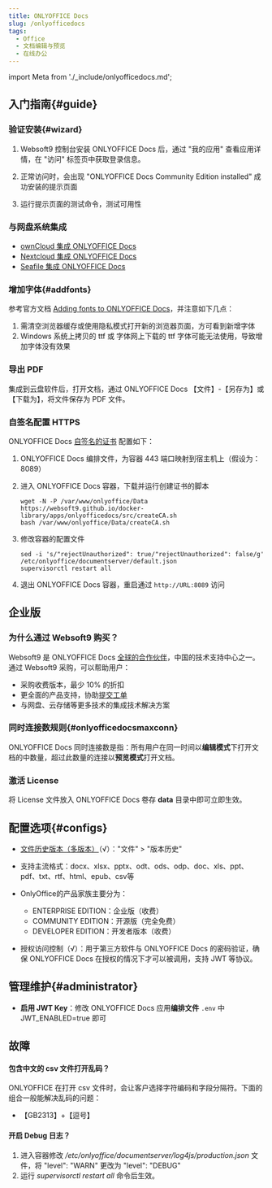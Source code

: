 ```yaml
---
title: ONLYOFFICE Docs
slug: /onlyofficedocs
tags:
  - Office
  - 文档编辑与预览
  - 在线办公
---
```


import Meta from './_include/onlyofficedocs.md';

<Meta name="meta" />

## 入门指南{#guide}

### 验证安装{#wizard}

1. Websoft9 控制台安装 ONLYOFFICE Docs 后，通过 "我的应用" 查看应用详情，在 "访问" 标签页中获取登录信息。  

2. 正常访问时，会出现 "ONLYOFFICE Docs Community Edition installed" 成功安装的提示页面

3. 运行提示页面的测试命令，测试可用性

### 与网盘系统集成

* [ownCloud 集成  ONLYOFFICE Docs](./owncloud#onlyoffice)
* [Nextcloud 集成  ONLYOFFICE Docs](./nextcloud#onlyoffice)
* [Seafile 集成  ONLYOFFICE Docs](./seafile#onlyoffice)

### 增加字体{#addfonts}

参考官方文档 [Adding fonts to ONLYOFFICE Docs](https://helpcenter.onlyoffice.com/installation/docs-community-install-fonts-linux.aspx)，并注意如下几点：

1. 需清空浏览器缓存或使用隐私模式打开新的浏览器页面，方可看到新增字体
2. Windows 系统上拷贝的 ttf 或 字体网上下载的 ttf 字体可能无法使用，导致增加字体没有效果

### 导出 PDF

集成到云盘软件后，打开文档，通过 ONLYOFFICE Docs  【文件】-【另存为】或【下载为】，将文件保存为 PDF 文件。

### 自签名配置 HTTPS

ONLYOFFICE Docs [自签名的证书](https://helpcenter.onlyoffice.com/installation/docs-community-install-docker.aspx) 配置如下：

1. ONLYOFFICE Docs 编排文件，为容器 443 端口映射到宿主机上（假设为：8089）

2. 进入 ONLYOFFICE Docs 容器，下载并运行创建证书的脚本
   ```
   wget -N -P /var/www/onlyoffice/Data https://websoft9.github.io/docker-library/apps/onlyofficedocs/src/createCA.sh
   bash /var/www/onlyoffice/Data/createCA.sh
   ```
3. 修改容器的配置文件
   ```
   sed -i 's/"rejectUnauthorized": true/"rejectUnauthorized": false/g' /etc/onlyoffice/documentserver/default.json
   supervisorctl restart all
   ```
4. 退出 ONLYOFFICE Docs 容器，重启通过 `http://URL:8089` 访问

## 企业版

### 为什么通过 Websoft9 购买？

Websoft9 是 ONLYOFFICE Docs [全球的合作伙伴](https://www.onlyoffice.com/search.aspx?search=websoft9)，中国的技术支持中心之一。 通过 Websoft9 采购，可以帮助用户：

- 采购收费版本，最少 10% 的折扣
- 更全面的产品支持，协助[提交工单](https://www.onlyoffice.com/support-contact-form.aspx)
- 与网盘、云存储等更多技术的集成技术解决方案 

### 同时连接数规则{#onlyofficedocsmaxconn}

ONLYOFFICE Docs 同时连接数是指：所有用户在同一时间以**编辑模式**下打开文档的中数量，超过此数量的连接以**预览模式**打开文档。

### 激活 License

将 License 文件放入 ONLYOFFICE Docs 卷存 **data** 目录中即可立即生效。  

## 配置选项{#configs}

 - [文件历史版本（多版本）](https://helpcenter.onlyoffice.com/onlyoffice-editors/onlyoffice-document-editor/HelpfulHints/VersionHistory.aspx)（√）："文件" > "版本历史"

 - 支持主流格式：docx、xlsx、pptx、odt、ods、odp、doc、xls、ppt、pdf、txt、rtf、html、epub、csv等

 - OnlyOffice的产品家族主要分为：

    * ENTERPRISE EDITION：企业版（收费）
    * COMMUNITY EDITION：开源版（完全免费）
    * DEVELOPER EDITION：开发者版本（收费）

- 授权访问控制（√）：用于第三方软件与 ONLYOFFICE Docs 的密码验证，确保 ONLYOFFICE Docs 在授权的情况下才可以被调用，支持 JWT 等协议。

## 管理维护{#administrator}

- **启用 JWT Key**：修改 ONLYOFFICE Docs 应用**编排文件**  `.env` 中 JWT_ENABLED=true 即可 

## 故障

#### 包含中文的 csv 文件打开乱码？

ONLYOFFICE 在打开 csv 文件时，会让客户选择字符编码和字段分隔符。下面的组合一般能解决乱码的问题：  

- 【GB2313】+【逗号】  

#### 开启 Debug 日志？ 

1. 进入容器修改 */etc/onlyoffice/documentserver/log4js/production.json* 文件，将  "level": "WARN" 更改为 "level": "DEBUG"
2. 运行 *supervisorctl restart all* 命令后生效。 
